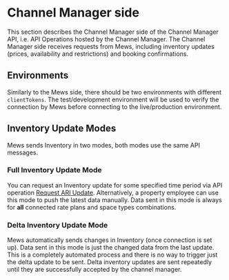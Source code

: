 # Channel Manager side

This section describes the Channel Manager side of the Channel Manager API, i.e. API Operations hosted by the Channel Manager.
The Channel Manager side receives requests from Mews, including inventory updates \(prices, availability and restrictions\) and booking confirmations.

## Environments

Similarly to the Mews side, there should be two environments with different `clientTokens`.
The test/development environment will be used to verify the connection by Mews before connecting to the live/production environment.

## Inventory Update Modes

Mews sends Inventory in two modes, both modes use the same API messages.

### Full Inventory Update Mode

You can request an Inventory update for some specified time period via API operation [Request ARI Update](../mews-operations/inventory.md#request-ari-update).
Alternatively, a property employee can use this mode to push the latest data manually.
Data sent in this mode is always for **all** connected rate plans and space types combinations.

### Delta Inventory Update Mode

Mews automatically sends changes in Inventory \(once connection is set up\). Data sent in this mode is just the changed data from the last update.
This is a completely automated process and there is no way to trigger just the delta update to be sent.
Delta inventory updates are sent repeatedly until they are successfully accepted by the channel manager.
